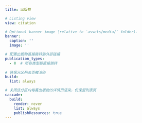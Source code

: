 ```yaml
---
title: 出版物

# Listing view
view: citation

# Optional banner image (relative to `assets/media/` folder).
banner:
  caption: ''
  image: ''

# 配置出版物直接跳转到外部链接
publication_types:
  - 0  # 所有类型都直接跳转
  
# 确保分区列表页被渲染
build:
  list: always

# 关闭该分区内每篇出版物的详情页渲染，仅保留列表页
cascade:
  build:
    render: never
    list: always
    publishResources: true
---
```

